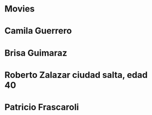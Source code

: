# Movies

# Camila Guerrero
# Brisa Guimaraz
# Roberto Zalazar  ciudad salta, edad 40 
# Patricio Frascaroli